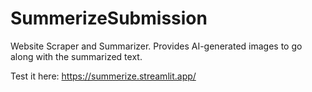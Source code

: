 # SummerizeSubmission
Website Scraper and Summarizer. Provides AI-generated images to go along with the summarized text.

Test it here: https://summerize.streamlit.app/
